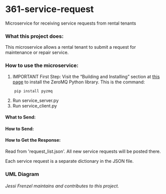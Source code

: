 # 361-service-request
Microservice for receiving service requests from rental tenants

### What this project does:
This microservice allows a rental tenant to submit a request for maintenance or repair service.

### How to use the microservice:
1. IMPORTANT First Step: Visit the “Building and Installing” section at [this page](https://pypi.org/project/pyzmq/) to install the ZeroMQ Python library.  This is the command:
```
    pip install pyzmq
```
2. Run service_server.py
3. Run service_client.py

#### What to Send:



#### How to Send:



#### How to Get the Response:
Read from 'request_list.json'. All new service requests will be posted there. 

Each service request is a separate dictionary in the JSON file.

### UML Diagram



###### Jessi Frenzel maintains and contributes to this project.
